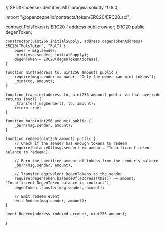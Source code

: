 // SPDX-License-Identifier: MIT
pragma solidity ^0.8.0;

import "@openzeppelin/contracts/token/ERC20/ERC20.sol";

contract PolsToken is ERC20 {
    address public owner;
    ERC20 public degenToken;

    constructor(uint256 initialSupply, address degenTokenAddress) ERC20("PolsToken", "Pol") {
        owner = msg.sender;
        _mint(msg.sender, initialSupply);
        degenToken = ERC20(degenTokenAddress);
    }

    function mint(address to, uint256 amount) public {
        require(msg.sender == owner, "Only the owner can mint tokens");
        _mint(to, amount);
    }

    function transfer(address to, uint256 amount) public virtual override returns (bool) {
        _transfer(_msgSender(), to, amount);
        return true;
    }

    function burn(uint256 amount) public {
        _burn(msg.sender, amount);
    }

    function redeem(uint256 amount) public {
        // Check if the sender has enough tokens to redeem
        require(balanceOf(msg.sender) >= amount, "Insufficient token balance to redeem");

        // Burn the specified amount of tokens from the sender's balance
        _burn(msg.sender, amount);

        // Transfer equivalent DegenTokens to the sender
        require(degenToken.balanceOf(address(this)) >= amount, "Insufficient DegenToken balance in contract");
        degenToken.transfer(msg.sender, amount);

        // Emit redeem event
        emit Redeem(msg.sender, amount);
    }

    event Redeem(address indexed account, uint256 amount);
}
